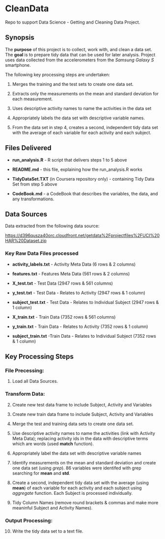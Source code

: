 CleanData
=========

Repo to support Data Science - Getting and Cleaning Data Project.


## Synopsis

The **purpose** of this project is to collect, work with, and clean a data set.
The **goal** is to prepare tidy data that can be used for later analysis.
Project uses data collected from the accelerometers from the *Samsung Galaxy S* smartphone.

The following key processing steps are undertaken:

1. Merges the training and the test sets to create one data set.

2. Extracts only the measurements on the mean and standard deviation for each
measurement.

3. Uses descriptive activity names to name the activities in the data set

4. Appropriately labels the data set with descriptive variable names.

5. From the data set in step 4, creates a second, independent tidy data set with
the average of each variable for each activity and each subject.


## Files Delivered

+ **run_analysis.R** - R script that delivers steps 1 to 5 above

+ **README.md** - this file, explaining how the run_analysis.R works

+ **TidyDataSet.TXT** (in Coursera repository only) - containing Tidy Data Set from step 5 above

+ **CodeBook.md** - a CodeBook that describes the variables, the data, and any transformations.


## Data Sources

Data extracted from the following data source:

https://d396qusza40orc.cloudfront.net/getdata%2Fprojectfiles%2FUCI%20HAR%20Dataset.zip

### Key Raw Data Files processed

+ **activity_labels.txt** - Activity Meta Data (6 rows & 2 columns)

+ **features.txt** - Features Meta Data (561 rows & 2 columns)

+ **X_test.txt** - Test Data (2947 rows & 561 columns)

+ **y_test.txt** - Test Data - Relates to Activity (2947 rows & 1 column)

+ **subject_test.txt** - Test Data  - Relates to Individual Subject (2947 rows & 1 column)

+ **X_train.txt** - Train Data (7352 rows & 561 columns)

+ **y_train.txt** - Train Data - Relates to Activity (7352 rows & 1 column)   

+ **subject_train.txt** -Train Data - Relates to Individual Subject (7352 rows & 1 column)


## Key Processing Steps

### File Precessing:

1. Load all Data Sources.

### Transform Data:

2.  Create new test data frame to include Subject, Activity and Variables 

3.  Create new train data frame to include Subject, Activity and Variables 

4.  Merge the test and training data sets to create one data set.

5.  Use descriptive activity names to name the activities (link with Activity Meta Data); replacing activity ids in the data with descriptive terms which are words (used **match** function).

6.  Appropriately label the data set with descriptive variable names

7.  Identify measurements on the mean and standard deviation and create one data set (using *grep*). 86 variables were identifed with grep searching for **mean** and **std**.

8.  Create a second, independent tidy data set with the average (using **mean**) of each variable for each activity and each subject using *aggregate* function. Each Subject is processed individually.

9.  Tidy Column Names (remove round brackets & commas and make more meaninful Subject and Activity Names).

### Output Processing:

10. Write the tidy data set to a text file.
